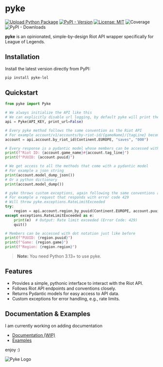 # pyke

[![Upload Python Package](https://github.com/diodemusic/pyke/actions/workflows/python-publish.yml/badge.svg?event=release)](https://github.com/diodemusic/pyke/actions/workflows/python-publish.yml)
[![PyPI - Version](https://img.shields.io/pypi/v/pyke-lol)](https://pypi.org/project/pyke-lol/)
[![License: MIT](https://img.shields.io/badge/License-MIT-yellow.svg)](https://github.com/diodemusic/pyke/blob/main/LICENCE.txt)
![Coverage](https://img.shields.io/badge/Coverage-94%25-brightgreen.svg)
![PyPI - Downloads](https://img.shields.io/pypi/dd/pyke-lol)

**pyke** is an opinionated, simple-by-design Riot API wrapper specifically for League of Legends.

## Installation

Install the latest version directly from PyPI:

```bash
pip install pyke-lol
```

## Quickstart

```py
from pyke import Pyke

# We always initialize the API like this
# We can explicitly disable url logging, by default pyke will print the url of all api calls
api = Pyke(API_KEY, print_url=False)

# Every pyke method follows the same convention as the Riot API
# For example account/v1/accounts/by-riot-id/{gameName}/{tagLine} becomes the following
account = api.account.by_riot_id(Continent.EUROPE, "saves", "000")

# Every response is a pydantic model whose members can be accessed with dot notation
print(f"Riot ID: {account.game_name}#{account.tag_line}")
print(f"PUUID: {account.puuid}")

# We get access to all the methods that come with a pydantic model
# For example a json string
print(account.model_dump_json())
# Or a python dictionary
print(account.model_dump())

# pyke throws custom exceptions, again following the same conventions as the Riot API
# For example a request that responds with error code 429
# Will throw pyke.exceptions.RateLimitExceeded
try:
    region = api.account.region_by_puuid(Continent.EUROPE, account.puuid)
except exceptions.RateLimitExceeded as e:
    print(e)  # Output: Rate limit exceeded (Error Code: 429)
    quit()

# Members can be accessed with dot notation just like before
print(f"PUUID: {region.puuid}")
print(f"Game: {region.game}")
print(f"Region: {region.region}")
```

> **Note:** You need Python 3.13+ to use pyke.

## Features

- Provides a simple, pythonic interface to interact with the Riot API.
- Follows Riot API endpoints and conventions closely.
- Returns Pydantic models for easy access to API data.
- Custom exceptions for error handling, e.g., rate limits.

## Documentation & Examples

I am currently working on adding documentation

- [Documentation (WIP)](/)
- [Examples](https://github.com/diodemusic/pyke/tree/master/examples)

enjoy :)

![Pyke Logo](https://github.com/diodemusic/pyke/blob/main/assets/logo.png?raw=true)
